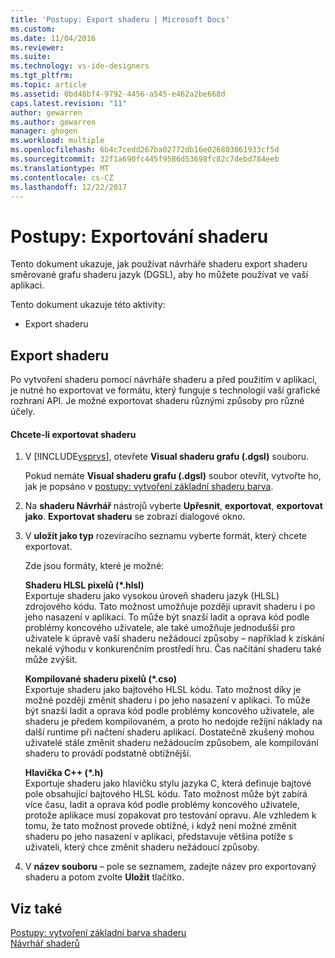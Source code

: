 ```yaml
---
title: 'Postupy: Export shaderu | Microsoft Docs'
ms.custom: 
ms.date: 11/04/2016
ms.reviewer: 
ms.suite: 
ms.technology: vs-ide-designers
ms.tgt_pltfrm: 
ms.topic: article
ms.assetid: 0bd48bf4-9792-4456-a545-e462a2be668d
caps.latest.revision: "11"
author: gewarren
ms.author: gewarren
manager: ghogen
ms.workload: multiple
ms.openlocfilehash: 6b4c7cedd267ba02772db16e026803061933cf5d
ms.sourcegitcommit: 32f1a690fc445f9586d53698fc82c7debd784eeb
ms.translationtype: MT
ms.contentlocale: cs-CZ
ms.lasthandoff: 12/22/2017
---
```

# <a name="how-to-export-a-shader"></a>Postupy: Exportování shaderu
Tento dokument ukazuje, jak používat návrháře shaderu export shaderu směrované grafu shaderu jazyk (DGSL), aby ho můžete používat ve vaší aplikaci.  
  
 Tento dokument ukazuje této aktivity:  
  
-   Export shaderu  
  
## <a name="exporting-a-shader"></a>Export shaderu  
 Po vytvoření shaderu pomocí návrháře shaderu a před použitím v aplikaci, je nutné ho exportovat ve formátu, který funguje s technologií vaší grafické rozhraní API. Je možné exportovat shaderu různými způsoby pro různé účely.  
  
#### <a name="to-export-a-shader"></a>Chcete-li exportovat shaderu  
  
1.  V [!INCLUDE[vsprvs](../code-quality/includes/vsprvs_md.md)], otevřete **Visual shaderu grafu (.dgsl)** souboru.  
  
     Pokud nemáte **Visual shaderu grafu (.dgsl)** soubor otevřít, vytvořte ho, jak je popsáno v [postupy: vytvoření základní shaderu barva](../designers/how-to-create-a-basic-color-shader.md).  
  
2.  Na **shaderu Návrhář** nástrojů vyberte **Upřesnit**, **exportovat**, **exportovat jako**. **Exportovat shaderu** se zobrazí dialogové okno.  
  
3.  V **uložit jako typ** rozevíracího seznamu vyberte formát, který chcete exportovat.  
  
     Zde jsou formáty, které je možné:  
  
     **Shaderu HLSL pixelů (\*.hlsl)**  
     Exportuje shaderu jako vysokou úroveň shaderu jazyk (HLSL) zdrojového kódu. Tato možnost umožňuje později upravit shaderu i po jeho nasazení v aplikaci. To může být snazší ladit a oprava kód podle problémy koncového uživatele, ale také umožňuje jednodušší pro uživatele k úpravě vaší shaderu nežádoucí způsoby – například k získání nekalé výhodu v konkurenčním prostředí hru. Čas načítání shaderu také může zvýšit.  
  
     **Kompilované shaderu pixelů (\*.cso)**  
     Exportuje shaderu jako bajtového HLSL kódu. Tato možnost díky je možné později změnit shaderu i po jeho nasazení v aplikaci. To může být snazší ladit a oprava kód podle problémy koncového uživatele, ale shaderu je předem kompilovaném, a proto ho nedojde režijní náklady na další runtime při načtení shaderu aplikací. Dostatečně zkušený mohou uživatelé stále změnit shaderu nežádoucím způsobem, ale kompilování shaderu to provádí podstatně obtížnější.  
  
     **Hlavička C++ (\*.h)**  
     Exportuje shaderu jako hlavičku stylu jazyka C, která definuje bajtové pole obsahující bajtového HLSL kódu. Tato možnost může být zabírá více času, ladit a oprava kód podle problémy koncového uživatele, protože aplikace musí zopakovat pro testování opravu. Ale vzhledem k tomu, že tato možnost provede obtížné, i když není možné změnit shaderu po jeho nasazení v aplikaci, představuje většina potíže s uživateli, který chce změnit shaderu nežádoucí způsoby.  
  
4.  V **název souboru** – pole se seznamem, zadejte název pro exportovaný shaderu a potom zvolte **Uložit** tlačítko.  
  
## <a name="see-also"></a>Viz také  
 [Postupy: vytvoření základní barva shaderu](../designers/how-to-create-a-basic-color-shader.md)   
 [Návrhář shaderů](../designers/shader-designer.md)